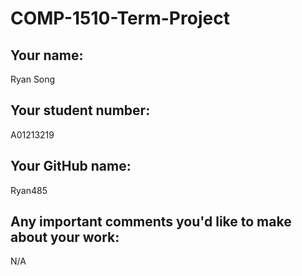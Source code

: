 # COMP-1510-Term-Project

## Your name:
Ryan Song

## Your student number:
A01213219

## Your GitHub name:
Ryan485

## Any important comments you'd like to make about your work:
N/A
